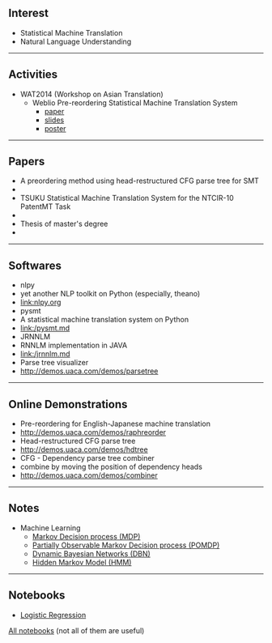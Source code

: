 
Interest
---
- Statistical Machine Translation
- Natural Language Understanding

------

Activities
---
- WAT2014 (Workshop on Asian Translation)
	- Weblio Pre-reordering Statistical Machine Translation System
		- [paper](/WAT2014/wat2014.paper.shu.pdf)
		- [slides](/WAT2014/wat2014.slides.shu.pdf)
		- [poster](/WAT2014/wat2014.poster.shu.pdf)

------
		
Papers
---

- A preordering method using head-restructured CFG parse tree for SMT
 - [](http://www.anlp.jp/proceedings/annual_meeting/2014/pdf_dir/P6-5.pdf)
- TSUKU Statistical Machine Translation System for the NTCIR-10 PatentMT Task
 - [](http://research.nii.ac.jp/ntcir/workshop/OnlineProceedings10/pdf/NTCIR/PatentMT/20-NTCIR10-PATENTMT-ZhuZ.pdf)
- Thesis of master's degree
 - []()

------

Softwares
---
- nlpy
 - yet another NLP toolkit on Python (especially, theano)
 - [link:nlpy.org](http://nlpy.org)
- pysmt
 - A statistical machine translation system on Python
 - [link:/pysmt.md](/pysmt.md)
- JRNNLM
 - RNNLM implementation in JAVA
 - [link:/jrnnlm.md](/jrnnlm.md)
- Parse tree visualizer
 - http://demos.uaca.com/demos/parsetree

------


Online Demonstrations
---

- Pre-reordering for English-Japanese machine translation
 - http://demos.uaca.com/demos/raphreorder
- Head-restructured CFG parse tree
 - http://demos.uaca.com/demos/hdtree
- CFG - Dependency parse tree combiner
 - combine by moving the position of dependency heads
 - http://demos.uaca.com/demos/combiner

------

Notes
---
- Machine Learning
	- [Markov Decision process (MDP)](/machine_learning/markov_decision_process.md)
	- [Partially Observable Markov Decision process (POMDP)](/machine_learning/POMDP.md)
	- [Dynamic Bayesian Networks (DBN)](/machine_learning/dynamic_bayesian_networks.md)
	- [Hidden Markov Model (HMM)](/machine_learning/hidden_markov_model.md)

------


Notebooks
---
- [Logistic Regression](http://nbviewer.ipython.org/github/zomux/notebook/blob/master/Logistic%20Regression.ipynb)

[All notebooks](http://nbviewer.ipython.org/github/zomux/notebook/tree/master) (not all of them are useful)

